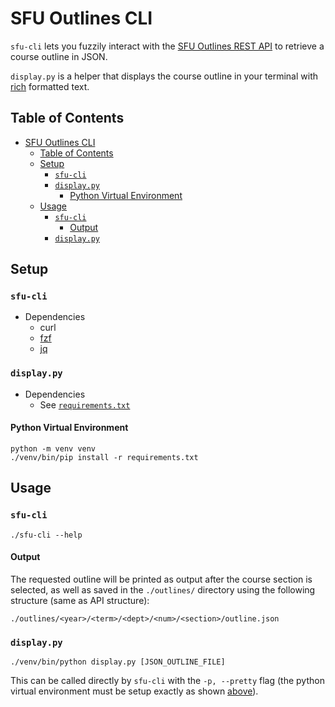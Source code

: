# SFU Outlines CLI

`sfu-cli` lets you fuzzily interact with the [SFU Outlines REST
API](http://www.sfu.ca/outlines/help/api.html) to retrieve a course outline in
JSON.

`display.py` is a helper that displays the course outline in your terminal with
[rich](https://github.com/Textualize/rich) formatted text.

## Table of Contents

<!--toc:start-->
- [SFU Outlines CLI](#sfu-outlines-cli)
  - [Table of Contents](#table-of-contents)
  - [Setup](#setup)
    - [`sfu-cli`](#sfu-cli)
    - [`display.py`](#displaypy)
      - [Python Virtual Environment](#python-virtual-environment)
  - [Usage](#usage)
    - [`sfu-cli`](#sfu-cli)
      - [Output](#output)
    - [`display.py`](#displaypy)
<!--toc:end-->

## Setup

### `sfu-cli` 

- Dependencies
    - curl
    - [fzf](https://github.com/junegunn/fzf)
    - [jq](https://jqlang.github.io/jq/)

### `display.py`

- Dependencies
    - See [`requirements.txt`](./requirements.txt)

#### Python Virtual Environment

```
python -m venv venv
./venv/bin/pip install -r requirements.txt
```

## Usage

### `sfu-cli`

```
./sfu-cli --help
```

#### Output

The requested outline will be printed as output after the course section is
selected, as well as saved in the `./outlines/` directory using the following 
structure (same as API structure):

```
./outlines/<year>/<term>/<dept>/<num>/<section>/outline.json
```

### `display.py`

```
./venv/bin/python display.py [JSON_OUTLINE_FILE]
```

This can be called directly by `sfu-cli` with the `-p, --pretty` flag (the
python virtual environment must be setup exactly as shown
[above](#python-virtual-environment)).
